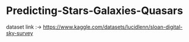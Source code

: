 # Predicting-Stars-Galaxies-Quasars

dataset link :-> https://www.kaggle.com/datasets/lucidlenn/sloan-digital-sky-survey
